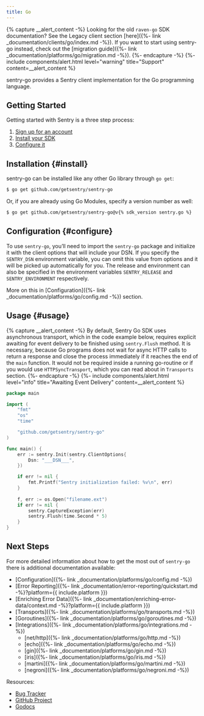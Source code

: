 ```yaml
---
title: Go
---
```


{% capture __alert_content -%}
Looking for the old `raven-go` SDK documentation? See the Legacy client section [here]({%- link _documentation/clients/go/index.md -%}). If you want to start using sentry-go instead, check out the [migration guide]({%- link _documentation/platforms/go/migration.md -%}).
{%- endcapture -%}
{%- include components/alert.html
  level="warning"
  title="Support"
  content=__alert_content
%}

sentry-go provides a Sentry client implementation for the Go programming language.

## Getting Started

Getting started with Sentry is a three step process:

1.  [Sign up for an account](https://sentry.io/signup/)
2.  [Install your SDK](#install)
3.  [Configure it](#configure)

<!-- WIZARD -->
## Installation {#install}

sentry-go can be installed like any other Go library through `go get`:

```bash
$ go get github.com/getsentry/sentry-go
```

Or, if you are already using Go Modules, specify a version number as well:

```bash
$ go get github.com/getsentry/sentry-go@v{% sdk_version sentry.go %}
```

## Configuration {#configure}

To use `sentry-go`, you’ll need to import the `sentry-go` package and initialize it with the client options that will include your DSN. If you specify the `SENTRY_DSN` environment variable, you can omit this value from options and it will be picked up automatically for you. The release and environment can also be specified in the environment variables `SENTRY_RELEASE` and `SENTRY_ENVIRONMENT` respectively.

More on this in [Configuration]({%- link _documentation/platforms/go/config.md -%}) section.

## Usage {#usage}

{% capture __alert_content -%}
  By default, Sentry Go SDK uses asynchronous transport, which in the code example below, requires explicit awaiting for event delivery to be finished using `sentry.Flush` method. It is necessary, because Go programs does not wait for async HTTP calls to return a response and close the process immediately if it reaches the end of the `main` function. It would not be required inside a running go-routine or if you would use `HTTPSyncTransport`, which you can read about in `Transports` section.
{%- endcapture -%}
{%- include components/alert.html
	level="info"
	title="Awaiting Event Delivery"
	content=__alert_content
%}

```go
package main

import (
	"fmt"
	"os"
	"time"

	"github.com/getsentry/sentry-go"
)

func main() {
	err := sentry.Init(sentry.ClientOptions{
		Dsn: "___DSN___",
	})

	if err != nil {
		fmt.Printf("Sentry initialization failed: %v\n", err)
	}
	
	f, err := os.Open("filename.ext")
	if err != nil {
		sentry.CaptureException(err)
		sentry.Flush(time.Second * 5)
	}
}
```

<!-- ENDWIZARD -->

## Next Steps

For more detailed information about how to get the most out of `sentry-go` there is additional documentation available:

- [Configuration]({%- link _documentation/platforms/go/config.md -%})
- [Error Reporting]({%- link _documentation/error-reporting/quickstart.md -%}?platform={{ include.platform }})
- [Enriching Error Data]({%- link _documentation/enriching-error-data/context.md -%}?platform={{ include.platform }})
- [Transports]({%- link _documentation/platforms/go/transports.md -%})
- [Goroutines]({%- link _documentation/platforms/go/goroutines.md -%})
- [Integrations]({%- link _documentation/platforms/go/integrations.md -%})
  - [net/http]({%- link _documentation/platforms/go/http.md -%})
  - [echo]({%- link _documentation/platforms/go/echo.md -%})
  - [gin]({%- link _documentation/platforms/go/gin.md -%})
  - [iris]({%- link _documentation/platforms/go/iris.md -%})
  - [martini]({%- link _documentation/platforms/go/martini.md -%})
  - [negroni]({%- link _documentation/platforms/go/negroni.md -%})

Resources:

- [Bug Tracker](https://github.com/getsentry/sentry-go/issues)
- [GitHub Project](https://github.com/getsentry/sentry-go)
- [Godocs](https://godoc.org/github.com/getsentry/sentry-go)
